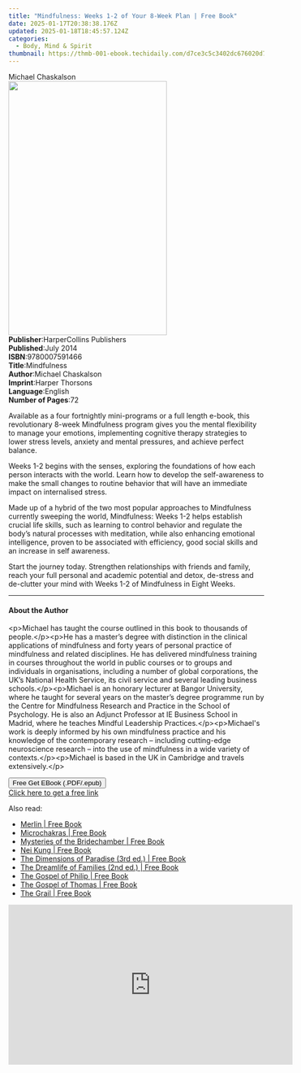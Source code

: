```yaml
---
title: "Mindfulness: Weeks 1-2 of Your 8-Week Plan | Free Book"
date: 2025-01-17T20:38:38.176Z
updated: 2025-01-18T18:45:57.124Z
categories:
  - Body, Mind & Spirit
thumbnail: https://thmb-001-ebook.techidaily.com/d7ce3c5c3402dc676020d774124a3e40cc856ad91a4ee3dc7c0a98cacb5d8029.jpg
---
```

<main id="book-container">
  <div class="flex flex-col">
    <div class="book-brief flex-1 py-6 px-4 sm:p-6 md:py-10 md:px-8">
      <!-- brief-->
      <div class="book-brief-main">Michael Chaskalson</div>
    </div>
    <div
      class="book-meta-info flex-1 grid gap-4 col-start-1 col-end-3 row-start-1 sm:mb-6 sm:grid-cols-4 lg:gap-6 lg:col-start-2 lg:row-end-6 lg:row-span-6 lg:mb-0"
    >
      <div
        class="book-meta-info-left place-content-center mt-4 p-4 text-sm leading-6 col-start-2 col-span-2 dark:text-slate-400"
      >
        <img
          class="w-full h-500 object-cover rounded-lg sm:h-255 sm:col-span-2 lg:col-span-full"
          src="https://img-001-ebook.techidaily.com/59318a8d50f677770d8c86198aad99d52b6209f7ad147eca1436ee855bc9cb47.jpg"
          alt=""
          width="312"
          height="500"
        />
      </div>
      <div
        class="book-meta-info-right mt-2 col-start-1 row-start-2 col-span-3 self-center"
      >
        <!-- meta data  -->
        <div class="flex flex-col px-4 md:px-8">
          <div class="flex-1">
            <strong>Publisher</strong>:<span class="px-2"
              >HarperCollins Publishers</span
            >
          </div>
          <div class="flex-1">
            <strong>Published</strong>:<span class="px-2">July 2014</span>
          </div>
          <div class="flex-1">
            <strong>ISBN</strong>:<span class="px-2">9780007591466</span>
          </div>
          <div class="flex-1">
            <strong>Title</strong>:<span class="px-2">Mindfulness</span>
          </div>
          <div class="flex-1">
            <strong>Author</strong>:<span class="px-2">Michael Chaskalson</span>
          </div>
          <div class="flex-1">
            <strong>Imprint</strong>:<span class="px-2">Harper Thorsons</span>
          </div>
          <div class="flex-1">
            <strong>Language</strong>:<span class="px-2">English</span>
          </div>
          <div class="flex-1">
            <strong>Number of Pages</strong>:<span class="px-2">72</span>
          </div>
        </div>
      </div>
    </div>
    <div class="book-description flex-1 py-6 px-4 sm:p-6 md:py-10 md:px-8">
      <div class="book-description-main">
        <div accordion-content="" id="description">
          <p>
            Available as a four fortnightly mini-programs or a full length
            e-book, this revolutionary 8-week Mindfulness program gives you the
            mental flexibility to manage your emotions, implementing cognitive
            therapy strategies to lower stress levels, anxiety and mental
            pressures, and achieve perfect balance.
          </p>
          <p>
            Weeks 1-2 begins with the senses, exploring the foundations of how
            each person interacts with the world. Learn how to develop the
            self-awareness to make the small changes to routine behavior that
            will have an immediate impact on internalised stress.
          </p>
          <p>
            Made up of a hybrid of the two most popular approaches to
            Mindfulness currently sweeping the world, Mindfulness: Weeks 1-2
            helps establish crucial life skills, such as learning to control
            behavior and regulate the body’s natural processes with meditation,
            while also enhancing emotional intelligence, proven to be associated
            with efficiency, good social skills and an increase in self
            awareness.
          </p>
          <p>
            Start the journey today. Strengthen relationships with friends and
            family, reach your full personal and academic potential and detox,
            de-stress and de-clutter your mind with Weeks 1-2 of Mindfulness in
            Eight Weeks.
          </p>
        </div>
        <div class="accordion-fader"></div>
      </div>
    </div>
    <div class="book-excerpts flex-1 py-6 px-4 sm:p-6 md:py-10 md:px-8">
      <!-- excerpts-->
      <div class="book-excerpts-main">
        <hr />
        <h4 class="placeholder placeholder-heading">
          <span>About the Author</span>
        </h4>
        <p>
          &lt;p&gt;Michael has taught the course outlined in this book to
          thousands of people.&lt;/p&gt;&lt;p&gt;He has a master’s degree with
          distinction in the clinical applications of mindfulness and forty
          years of personal practice of mindfulness and related disciplines. He
          has delivered mindfulness training in courses throughout the world in
          public courses or to groups and individuals in organisations,
          including a number of global corporations, the UK’s National Health
          Service, its civil service and several leading business
          schools.&lt;/p&gt;&lt;p&gt;Michael is an honorary lecturer at Bangor
          University, where he taught for several years on the master’s degree
          programme run by the Centre for Mindfulness Research and Practice in
          the School of Psychology. He is also an Adjunct Professor at IE
          Business School in Madrid, where he teaches Mindful Leadership
          Practices.&lt;/p&gt;&lt;p&gt;Michael's work is deeply informed by his
          own mindfulness practice and his knowledge of the contemporary
          research – including cutting-edge neuroscience research – into the use
          of mindfulness in a wide variety of
          contexts.&lt;/p&gt;&lt;p&gt;Michael is based in the UK in Cambridge
          and travels extensively.&lt;/p&gt;
        </p>
      </div>
    </div>
    <div
      class="book-about-author flex-1 py-6 px-4 sm:p-6 md:py-10 md:px-8"
    ></div>
    <div class="book-free-get flex-1 py-6 px-4 sm:p-6 md:py-10 md:px-8">
      <button
        id="btn-free-get"
        class="bg-blue-500 hover:bg-blue-700 text-white font-bold py-2 px-4 rounded"
      >
        Free Get EBook (.PDF/.epub)
      </button>
      <div id="countdown-display" class="px-2 text-lg mt-2"></div>
      <a
        id="free-link"
        class="hidden bg-blue-500 hover:bg-blue-700 text-white font-bold py-2 px-4 rounded"
        href="https://www.ebooks.com/en-us/book/2213468/mindfulness-weeks-1-2-of-your-8-week-plan/michael-chaskalson/"
        target="_blank"
        >Click here to get a free link</a
      >
    </div>
    <script>
      let countdownTime = 0;
      let countdownInterval = null;
      document
        .getElementById('btn-free-get')
        .addEventListener('click', startCountdown);
      function startCountdown() {
        countdownTime = new Date().getTime() + 60000 * 3;
        countdownInterval = setInterval(updateCountdown, 1000);
        document.getElementById('btn-free-get').disabled = true;
        document
          .getElementById('btn-free-get')
          .classList.add('bg-gray-500', 'cursor-not-allowed');
      }
      function updateCountdown() {
        let currentTime = new Date().getTime();
        let timeLeft = countdownTime - currentTime;
        let secondsLeft = Math.floor(timeLeft / 1000);
        document.getElementById('countdown-display').innerHTML =
          `Remaining time: ${secondsLeft} seconds.`;
        if (secondsLeft <= 0) {
          clearInterval(countdownInterval);
          document.getElementById('btn-free-get').classList.add('hidden');
          document.getElementById('free-link').classList.remove('hidden');
          document.getElementById('countdown-display').innerHTML = '';
        }
      }
    </script>
  </div>
</main>

<ins class="adsbygoogle"
      style="display:block"
      data-ad-client="ca-pub-7571918770474297"
      data-ad-slot="8358498916"
      data-ad-format="auto"
      data-full-width-responsive="true"></ins>
    

<span class="atpl-alsoreadstyle">Also read:</span>
<div><ul>
<li><a href="https://novels-ebooks.techidaily.com/95782027-9781620554500-merlin/"><u>Merlin | Free Book</u></a></li>
<li><a href="https://novels-ebooks.techidaily.com/95782024-9781594779244-microchakras/"><u>Microchakras | Free Book</u></a></li>
<li><a href="https://novels-ebooks.techidaily.com/95782033-9781594777394-mysteries-of-the-bridechamber/"><u>Mysteries of the Bridechamber | Free Book</u></a></li>
<li><a href="https://novels-ebooks.techidaily.com/95782026-9781594776090-nei-kung/"><u>Nei Kung | Free Book</u></a></li>
<li><a href="https://novels-ebooks.techidaily.com/95782023-9781594777738-the-dimensions-of-paradise-3rd-ed/"><u>The Dimensions of Paradise (3rd ed.) | Free Book</u></a></li>
<li><a href="https://novels-ebooks.techidaily.com/95782032-9781620556337-the-dreamlife-of-families-2nd-ed/"><u>The Dreamlife of Families (2nd ed.) | Free Book</u></a></li>
<li><a href="https://novels-ebooks.techidaily.com/95782030-9781594776403-the-gospel-of-philip/"><u>The Gospel of Philip | Free Book</u></a></li>
<li><a href="https://novels-ebooks.techidaily.com/95782029-9781594776397-the-gospel-of-thomas/"><u>The Gospel of Thomas | Free Book</u></a></li>
<li><a href="https://novels-ebooks.techidaily.com/95782028-9781620554715-the-grail/"><u>The Grail | Free Book</u></a></li>
</ul></div>

<!-- affiliate ads begin -->
<iframe width="560" height="315" src="https://www.youtube.com/embed/U6lCtLUeROA?si=se6OFuis9JpcTGJf" title="YouTube video player" frameborder="0" allow="accelerometer; autoplay; clipboard-write; encrypted-media; gyroscope; picture-in-picture; web-share" referrerpolicy="strict-origin-when-cross-origin" allowfullscreen></iframe>
<!-- affiliate ads end -->

